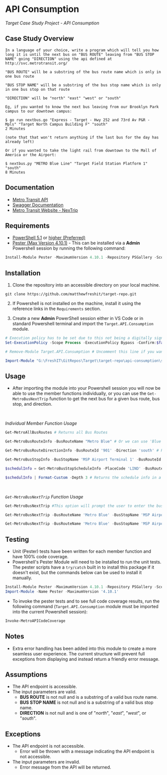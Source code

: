 # API Consumption

*Target Case Study Project - API Consumption*
<br>

## Case Study Overview

```
In a language of your choice, write a program which will tell you how long it is until the next bus on "BUS ROUTE" leaving from "BUS STOP NAME" going "DIRECTION" using the api defined at http://svc.metrotransit.org/ 

"BUS ROUTE" will be a substring of the bus route name which is only in one bus route 

"BUS STOP NAME" will be a substring of the bus stop name which is only in one bus stop on that route

"DIRECTION" will be "north" "east" "west" or "south"

Eg, if you wanted to know the next bus leaving from our Brooklyn Park campus to our downtown campus:

$ go run nextbus.go "Express - Target - Hwy 252 and 73rd Av P&R - Mpls" "Target North Campus Building F" "south"
2 Minutes

(note that that won't return anything if the last bus for the day has already left)

Or if you wanted to take the light rail from downtown to the Mall of America or the Airport:

$ nextbus.py "METRO Blue Line" "Target Field Station Platform 1" "south"
8 Minutes
```

## Documentation
- [Metro Transit API](http://svc.metrotransit.org/)
- [Swagger Documentation](https://svc.metrotransit.org/swagger/index.html)
- [Metro Transit Website - NexTrip](https://www.metrotransit.org/nextrip)

## Requirements
- [PowerShell 5.1](https://www.microsoft.com/en-us/download/details.aspx?id=54616) or [higher (Preferred)](https://github.com/PowerShell/PowerShell/releases/tag/v7.2.5)
- [Pester (Max Version 4.10.1)](https://github.com/pester/Pester/releases/tag/4.10.1) - This can be installed via a **Admin** Powershell session by running the following command:
```powershell
Install-Module Pester -MaximumVersion 4.10.1 -Repository PSGallery -Scope CurrentUser -Force
```

## Installation
1. Clone the repository into an accessible directory on your local machine.
```
git clone https://github.com/matthewfreshit/target-repo.git
```
2. If Powershell is not installed on the machine, install it using the reference links in the `Requirements` section.

3. Create a new **Admin** PowerShell session either in VS Code or in standard Powershell terminal and import the `Target.API.Consumption` module.
```powershell
# Execution policy has to be set due to this not being a digitally signed module.
Set-ExecutionPolicy -Scope Process -ExecutionPolicy Bypass -Confirm:$false -Force

# Remove-Module Target.API.Consumption # Uncomment this line if you want to remove the module from the current powershell session.

Import-Module "G:\FreshIT\GitRepos\Target\target-repo\api-consumption\src\Target.API.Consumption.psm1" #Replace with your local relative path to the Target.API.Consumption.psm1 file
```

## Usage
- After importing the module into your Powershell session you will now be able to use the member functions individually, or you can use the `Get-MetroBusNextTrip` function to get the next bus for a given bus route, bus stop, and direction.

<br>

*Individual Member Function Usage*

```powershell
Get-MetroAllBusRoutes # Returns all Bus Routes

Get-MetroBusRouteInfo -BusRouteName "Metro Blue" # Or we can use 'Blue Line - Mpls - Airport - ' to get the same result. This will return info about the Metro Blue Line route.

Get-MetroBusRouteDirectionInfo -BusRouteId '901' -Direction 'south' # Returns bus route direction info

Get-MetroBusStopInfo -BusStopName 'MSP Airport Terminal 1' -BusRouteId '901' -DirectionId '0' # Returns bus stop info

$schedulInfo = Get-MetroBusStopScheduleInfo -PlaceCode 'LIND' -BusRouteId '901' -DirectionId '0' # Returns bus stop schedule info

$schedulInfo | Format-Custom -Depth 3 # Returns the schedule info in a more readable format
```
<br>

*`Get-MetroBusNextTrip` Function Usage*

```powershell
Get-MetroBusNextTrip #This option will prompt the user to enter the bus route, bus stop, and direction.

Get-MetroBusNextTrip -BusRouteName 'Metro Blue' -BusStopName 'MSP Airport Terminal 1' -Direction 'South' # Should return the next bus for the given bus route, bus stop, and direction if it is available. It will also show any alerts for the bus route and bus stop if they exist.

Get-MetroBusNextTrip -BusRouteName 'Metro Blue' -BusStopName 'MSP Airport Terminal 1' -Direction 'South' -Verbose #Add verbose switch to view logs
```

## Testing
- Unit (Pester) tests have been written for each member function and have 100% code coverage.
- Powershell's Pester Module will need to be installed to run the unit tests. The pester scripts have a `try/catch` built in to install this package if it doesn't exist, but the commands below can be used to install it manually.
```powershell
Install-Module Pester -MaximumVersion 4.10.1 -Repository PSGallery -Scope CurrentUser -Force
Import-Module -Name Pester -MaximumVersion '4.10.1'
```
- To invoke the pester tests and to see full code coverage results, run the following command (`Target.API.Consumption` module must be imported into the current Powershell session):
```powershell
Invoke-MetroAPICodeCoverage
```
## Notes
- Extra error handling has been added into this module to create a more seamless user experience. The current structure will prevent full exceptions from displaying and instead return a friendly error message.

## Assumptions
- The API endpoint is accessible.
- The input parameters are valid.
    - **BUS ROUTE** is not null and is a substring of a valid bus route name.
    - **BUS STOP NAME** is not null and is a substring of a valid bus stop name.
    - **DIRECTION** is not null and is one of "*north*", "*east*", "*west*", or "*south*".

## Exceptions
 - The API endpoint is not accessible.
     - Error will be thrown with a message indicating the API endpoint is not accessible.
- The input parameters are invalid.
    - Error message from the API will be returned.
